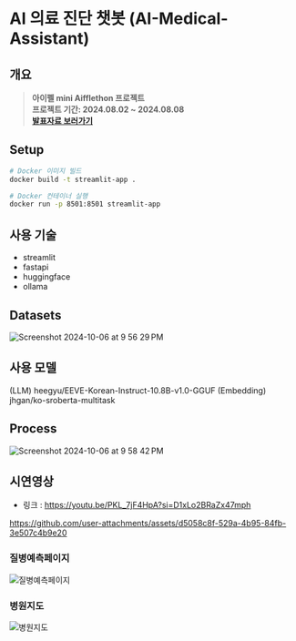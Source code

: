 # AI 의료 진단 챗봇 (AI-Medical-Assistant)

## 개요
> **아이펠 mini Aifflethon 프로젝트** <br/> **프로젝트 기간: 2024.08.02 ~ 2024.08.08** <br/>
> [**발표자료 보러가기**](https://github.com/seongyeon1/AI-Medical-Assistant/blob/main/%E1%84%86%E1%85%B5%E1%84%82%E1%85%B5%20%E1%84%8B%E1%85%A1%E1%84%8B%E1%85%B5%E1%84%91%E1%85%A6%E1%86%AF%E1%84%90%E1%85%A9%E1%86%AB.pdf)<br>

## Setup
```bash
# Docker 이미지 빌드
docker build -t streamlit-app .

# Docker 컨테이너 실행
docker run -p 8501:8501 streamlit-app
```

## 사용 기술
- streamlit
- fastapi
- huggingface
- ollama

## Datasets
![Screenshot 2024-10-06 at 9 56 29 PM](https://github.com/user-attachments/assets/934bcf8c-6a0c-4ee1-bc68-0ae661e8d735)

## 사용 모델
(LLM) heegyu/EEVE-Korean-Instruct-10.8B-v1.0-GGUF
(Embedding) jhgan/ko-sroberta-multitask


## Process
![Screenshot 2024-10-06 at 9 58 42 PM](https://github.com/user-attachments/assets/a4069bec-777b-4f68-9b33-abc1790fa30f)

## 시연영상
- 링크 : https://youtu.be/PKL_7jF4HpA?si=D1xLo2BRaZx47mph

https://github.com/user-attachments/assets/d5058c8f-529a-4b95-84fb-3e507c4b9e20


### 질병예측페이지
![질병예측페이지](https://github.com/user-attachments/assets/3e51ba4c-0402-4f6c-b546-20513a36a841)

### 병원지도
![병원지도](https://github.com/user-attachments/assets/b24ab9b6-1ba8-478c-8162-83f84e8618e2)

